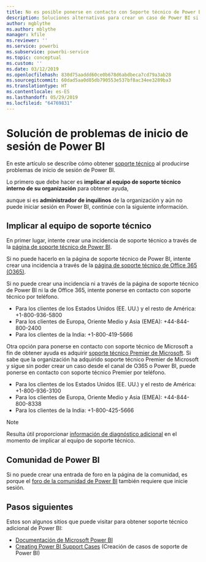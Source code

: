 ```yaml
---
title: No es posible ponerse en contacto con Soporte técnico de Power BI
description: Soluciones alternativas para crear un caso de Power BI si un usuario no puede iniciar sesión
author: mgblythe
ms.author: mblythe
manager: kfile
ms.reviewer: ''
ms.service: powerbi
ms.subservice: powerbi-service
ms.topic: conceptual
ms.custom: ''
ms.date: 03/12/2019
ms.openlocfilehash: 830d75aaddd60ce0b678d6abdbeca7cd79a3ab28
ms.sourcegitcommit: 60dad5aa0d85db790553e537bf8ac34ee3289ba3
ms.translationtype: HT
ms.contentlocale: es-ES
ms.lasthandoff: 05/29/2019
ms.locfileid: "64769831"
---
```

# <a name="troubleshooting-sign-in-issues-for-power-bi"></a>Solución de problemas de inicio de sesión de Power BI

En este artículo se describe cómo obtener [soporte técnico](https://powerbi.microsoft.com/support/) al producirse problemas de inicio de sesión de Power BI.

Lo primero que debe hacer es **implicar al equipo de soporte técnico interno de su organización** para obtener ayuda,

aunque si es **administrador de inquilinos** de la organización y aún no puede iniciar sesión en Power BI, continúe con la siguiente información.

## <a name="engage-the-support-team"></a>Implicar al equipo de soporte técnico

En primer lugar, intente crear una incidencia de soporte técnico a través de la [página de soporte técnico de Power BI](https://powerbi.microsoft.com/en-us/support/).

Si no puede hacerlo en la página de soporte técnico de Power BI, intente crear una incidencia a través de la [página de soporte técnico de Office 365 (O365)](https://support.office.com/home/contact).

Si no puede crear una incidencia ni a través de la página de soporte técnico de Power BI ni la de Office 365, intente ponerse en contacto con soporte técnico por teléfono.

* Para los clientes de los Estados Unidos (EE. UU.) y el resto de América: +1-800-936-5800
* Para los clientes de Europa, Oriente Medio y Asia (EMEA): +44-844-800-2400
* Para los clientes de la India: +1-800-419-5666

Otra opción para ponerse en contacto con soporte técnico de Microsoft a fin de obtener ayuda es adquirir [soporte técnico Premier de Microsoft](https://support.microsoft.com/premier). Si sabe que la organización ha adquirido soporte técnico Premier de Microsoft y sigue sin poder crear un caso desde el canal de O365 o Power BI, puede ponerse en contacto con soporte técnico Premier por teléfono.

* Para los clientes de los Estados Unidos (EE. UU.) y el resto de América: +1-800-936-3100
* Para los clientes de Europa, Oriente Medio y Asia (EMEA): +44-844-800-8338
* Para los clientes de la India: +1-800-425-5666

> [!Note]
> Resulta útil proporcionar [información de diagnóstico adicional](service-admin-capturing-additional-diagnostic-information-for-power-bi.md) en el momento de implicar al equipo de soporte técnico.

## <a name="power-bi-community"></a>Comunidad de Power BI

Si no puede crear una entrada de foro en la página de la comunidad, es porque el [foro de la comunidad de Power BI](https://community.powerbi.com/) también requiere que inicie sesión.

## <a name="next-steps"></a>Pasos siguientes

Estos son algunos sitios que puede visitar para obtener soporte técnico adicional de Power BI:

* [Documentación de Microsoft Power BI](https://docs.microsoft.com/power-bi/)
* [Creating Power BI Support Cases](https://blogs.msdn.microsoft.com/charles_sterling/2017/12/01/creating-power-bi-support-cases/) (Creación de casos de soporte de Power BI)